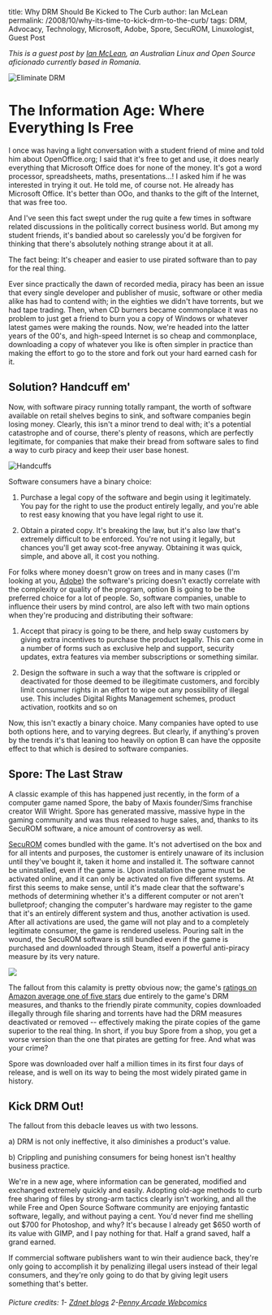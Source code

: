 title: Why DRM Should Be Kicked to The Curb
author: Ian McLean 
permalink: /2008/10/why-its-time-to-kick-drm-to-the-curb/
tags: DRM, Advocacy, Technology, Microsoft, Adobe, Spore, SecuROM, Linuxologist, Guest Post

_This is a guest post by [Ian McLean](http://golbnikufesin.blogspot.com/), an Australian Linux and Open Source aficionado currently based in Romania._

![Eliminate DRM]({filename}/images/eliminate-drm.jpg)

# The Information Age: Where Everything Is Free

I once was having a light conversation with a student friend of mine and told him about OpenOffice.org; I said that it's free to get and use, it does nearly everything that Microsoft Office does for none of the money. It's got a word processor, spreadsheets, maths, presentations...! I asked him if he was interested in trying it out. He told me, of course not. He already has Microsoft Office. It's better than OOo, and thanks to the gift of the Internet, that was free too.

And I've seen this fact swept under the rug quite a few times in software related discussions in the politically correct business world. But among my student friends, it's bandied about so carelessly you'd be forgiven for thinking that there's absolutely nothing strange about it at all.

The fact being: It's cheaper and easier to use pirated software than to pay for the real thing.

Ever since practically the dawn of recorded media, piracy has been an issue that every single developer and publisher of music, software or other media alike has had to contend with; in the eighties we didn't have torrents, but we had tape trading. Then, when CD burners became commonplace it was no problem to just get a friend to burn you a copy of Windows or whatever latest games were making the rounds. Now, we're headed into the latter years of the 00's, and high-speed Internet is so cheap and commonplace, downloading a copy of whatever you like is often simpler in practice than making the effort to go to the store and fork out your hard earned cash for it.

## Solution? Handcuff em'

Now, with software piracy running totally rampant, the worth of software available on retail shelves begins to sink, and software companies begin losing money. Clearly, this isn't a minor trend to deal with; it's a potential catastrophe and of course, there's plenty of reasons, which are perfectly legitimate, for companies that make their bread from software sales to find a way to curb piracy and keep their user base honest.

![Handcuffs]({filename}/images/handcuffs.jpg)

Software consumers have a binary choice:

1. Purchase a legal copy of the software and begin using it legitimately. You pay for the right to use the product entirely legally, and you're able to rest easy knowing that you have legal right to use it.

2. Obtain a pirated copy. It's breaking the law, but it's also law that's extremely difficult to be enforced. You're not using it legally, but chances you'll get away scot-free anyway. Obtaining it was quick, simple, and above all, it cost you nothing.

For folks where money doesn't grow on trees and in many cases (I'm looking at you, [Adobe](http://www.adobe.com/products/photoshop/photoshop/)) the software's pricing doesn't exactly correlate with the complexity or quality of the program, option B is going to be the preferred choice for a lot of people. So, software companies, unable to influence their users by mind control, are also left with two main options when they're producing and distributing their software:

1. Accept that piracy is going to be there, and help sway customers by giving extra incentives to purchase the product legally. This can come in a number of forms such as exclusive help and support, security updates, extra features via member subscriptions or something similar.

2. Design the software in such a way that the software is crippled or deactivated for those deemed to be illegitimate customers, and forcibly limit consumer rights in an effort to wipe out any possibility of illegal use. This includes Digital Rights Management schemes, product activation, rootkits and so on

Now, this isn't exactly a binary choice. Many companies have opted to use both options here, and to varying degrees. But clearly, if anything's proven by the trends it's that leaning too heavily on option B can have the opposite effect to that which is desired to software companies.

## Spore: The Last Straw

A classic example of this has happened just recently, in the form of a computer game named Spore, the baby of Maxis founder/Sims franchise creator Will Wright.   Spore has generated massive, massive hype in the gaming community and was thus released to huge sales, and, thanks to its SecuROM software, a nice amount of controversy as well.

[SecuROM](http://en.wikipedia.org/wiki/Securom) comes bundled with the game. It's not advertised on the box and for all intents and purposes, the customer is entirely unaware of its inclusion until they've bought it, taken it home and installed it. The software cannot be uninstalled, even if the game is. Upon installation the game must be activated online, and it can only be activated on five different systems. At first this seems to make sense, until it's made clear that the software's methods of determining whether it's a different computer or not aren't bulletproof; changing the computer's hardware may register to the game that it's an entirely different system and thus, another activation is used. After all activations are used, the game will not play and to a completely legitimate consumer, the game is rendered useless. Pouring salt in the wound, the SecuROM software is still bundled even if the game is purchased and downloaded through Steam, itself a powerful anti-piracy measure by its very nature.

![]({filename}/images/20080509.jpg)

The fallout from this calamity is pretty obvious now; the game's [ratings on Amazon average one of five stars](http://www.amazon.com/review/product/B000FKBCX4?_encoding=UTF8&showViewpoints=1) due entirely to the game's DRM measures, and thanks to the friendly pirate community, copies downloaded illegally through file sharing and torrents have had the DRM measures deactivated or removed -- effectively making the pirate copies of the game superior to the real thing. In short, if you buy Spore from a shop, you get a worse version than the one that pirates are getting for free. And what was your crime?

Spore was downloaded over half a million times in its first four days of release, and is well on its way to being the most widely pirated game in history.

## Kick DRM Out!

The fallout from this debacle leaves us with two lessons.

a) DRM is not only ineffective, it also diminishes a product's value.

b) Crippling and punishing consumers for being honest isn't healthy business practice.

We're in a new age, where information can be generated, modified and exchanged extremely quickly and easily. Adopting old-age methods to curb free sharing of files by strong-arm tactics clearly isn't working, and all the while Free and Open Source Software community are enjoying fantastic software, legally, and without paying a cent. You'd never find me shelling out $700 for Photoshop, and why? It's because I already get $650 worth of its value with GIMP, and I pay nothing for that. Half a grand saved, half a grand earned.

If commercial software publishers want to win their audience back, they're only going to accomplish it by penalizing illegal users instead of their legal consumers, and they're only going to do that by giving legit users something that's better.

###### Picture credits: 1- [Zdnet blogs](http://blog/s.zdnet.com) 2-[Penny Arcade Webcomics](http://www.penny-arcade.com)
